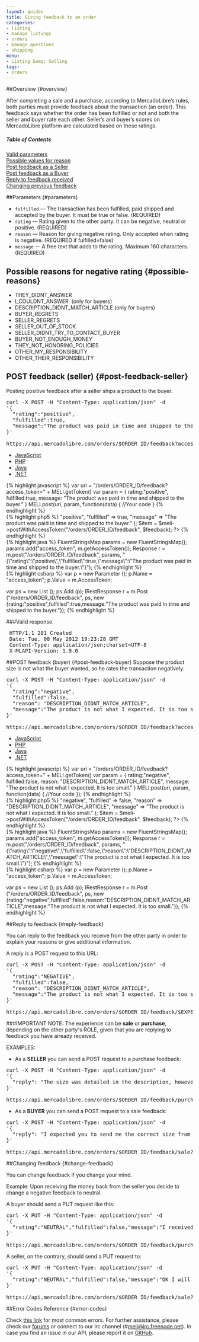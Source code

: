 ```yaml
---
layout: guides
title: Giving feedback to an order
categories:
- listing
- manage listings
- orders
- manage questions
- shipping
menu:
- Listing &amp; Selling
tags:
- orders
---
```


##Overview {#overview}

After completing a sale and a purchase, according to MercadoLibre’s rules, both parties must provide feedback about the transaction (an order).
This feedback says whether the order has been fulfilled or not and both the seller and buyer rate each other.
Seller’s and buyer’s scores on MercadoLibre platform are calculated based on these ratings.

<div class="contents">
  <h5>Table of Contents</h5>
  <dl>
    <dt><a href="javascript:void(0)" onClick="goToByScroll('parameters')">Valid parameters</a></dt>
    <dt><a href="javascript:void(0)" onClick="goToByScroll('possible-reasons')">Possible values for reason</a></dt>
    <dt><a href="javascript:void(0)" onClick="goToByScroll('post-feedback-seller')">Post feedback as a Seller</a></dt>
    <dt><a href="javascript:void(0)" onClick="goToByScroll('post-feedback-buyer')">Post feedback as a Buyer</a></dt>
    <dt><a href="javascript:void(0)" onClick="goToByScroll('reply-feedback')">Reply to feedback received</a></dt>
    <dt><a href="javascript:void(0)" onClick="goToByScroll('change-feedback')">Changing previous feedback</a></dt>
  </dl>
</div>

##Parameters {#parameters}
- `fulfilled` — The transaction has been fulfilled, paid shipped and accepted by the buyer. It must be true or false. (REQUIRED)
- `rating` —  Rating given to the other party. It can be negative, neutral or positive. (REQUIRED)
- `reason` — Reason for giving negative rating. Only accepted when rating is negative.  (REQUIRED if fulfilled=false)
- `message` — A free text that adds to the rating. Maximum 160 characters. (REQUIRED)

## Possible reasons for negative rating {#possible-reasons}
* THEY_DIDNT_ANSWER
* I_COULDNT_ANSWER  (only for buyers)
* DESCRIPTION_DIDNT_MATCH_ARTICLE (only for buyers)
* BUYER_REGRETS
* SELLER_REGRETS
* SELLER_OUT_OF_STOCK
* SELLER_DIDNT_TRY_TO_CONTACT_BUYER
* BUYER_NOT_ENOUGH_MONEY
* THEY_NOT_HONORING_POLICIES
* OTHER_MY_RESPONSIBILITY
* OTHER_THEIR_RESPONSIBILITY



## POST feedback (seller) {#post-feedback-seller}
Posting positive feedback after a seller ships a product to the buyer.

<pre class="terminal">
curl -X POST -H "Content-Type: application/json" -d
'{
  "rating":"positive",
  "fulfilled":true,
  "message":"The product was paid in time and shipped to the buyer."
}'

https://api.mercadolibre.com/orders/$ORDER_ID/feedback?access_token=$ACCESS_TOKEN
</pre>

<div id="code">
  <ul>
    <li><a href="#js">JavaScript</a></li>
    <li><a href="#php">PHP</a></li>
    <li><a href="#java">Java</a></li>
    <li><a href="#net">.NET</a></li>
  </ul>
  <div>
    <div id="js">
{% highlight javascript %}
var uri = "/orders/ORDER_ID/feedback?access_token=" + MELI.getToken()
var param = {
  rating:"positive",
  fulfilled:true,
  message: "The product was paid in time and shipped to the buyer."
}
MELI.post(uri, param, function(data) {
  //Your code
}
{% endhighlight %}
    </div>
    <div id="php">
{% highlight php5 %}
<?php
$feedback = array(
  "rating" => "positive",
  "fulfilled" => true,
  "message" => "The product was paid in time and shipped to the buyer."
);
$item = $meli->postWithAccessToken("/orders/ORDER_ID/feedback", $feedback);
?>
{% endhighlight %}
    </div>
    <div id="java">
{% highlight java %}
FluentStringsMap params = new FluentStringsMap();
params.add("access_token", m.getAccessToken());
Response r = m.post("/orders/ORDER_ID/feedback", params, "{\"rating\":\"positive\",\"fulfilled\":true,\"message\":\"The product was paid in time and shipped to the buyer.\"}");
{% endhighlight %}
    </div>
    <div id="net">
{% highlight csharp %}
var p = new Parameter ();
p.Name = "access_token";
p.Value = m.AccessToken;

var ps = new List<Parameter> ();
ps.Add (p);
IRestResponse r = m.Post ("/orders/ORDER_ID/feedback", ps, new {rating:"positive",fulfilled":true,message:"The product was paid in time and shipped to the buyer."});
{% endhighlight %}
    </div>
  </div>
</div>

###Valid response

<pre class="terminal">
 HTTP/1.1 201 Created
 Date: Tue, 08 May 2012 19:23:28 GMT
 Content-Type: application/json;charset=UTF-8
 X-MLAPI-Version: 1.9.0
</pre>



##POST feedback (buyer) {#post-feedback-buyer}
Suppose the product size is not what the buyer wanted, so he rates the transaction negatively.

<pre class="terminal">
curl -X POST -H "Content-Type: application/json" -d
'{
  "rating":"negative",
  "fulfilled":false,
  "reason": "DESCRIPTION_DIDNT_MATCH_ARTICLE",
  "message":"The product is not what I expected. It is too small."
}'

https://api.mercadolibre.com/orders/$ORDER_ID/feedback?access_token=$ACCESS_TOKEN
</pre>

<div id="code2">
  <ul>
    <li><a href="#js">JavaScript</a></li>
    <li><a href="#php">PHP</a></li>
    <li><a href="#java">Java</a></li>
    <li><a href="#net">.NET</a></li>
  </ul>
  <div>
    <div id="js">
{% highlight javascript %}
var uri = "/orders/ORDER_ID/feedback?access_token=" + MELI.getToken()
var param = {
  rating:"negative",
  fulfilled:false,
  reason: "DESCRIPTION_DIDNT_MATCH_ARTICLE",
  message: "The product is not what I expected. It is too small."
}
MELI.post(uri, param, function(data) {
  //Your code
});
{% endhighlight %}
    </div>
    <div id="php">
{% highlight php5 %}
<?php
$feedback = array(
  "rating" => "negative",
  "fulfilled" => false,
  "reason" => "DESCRIPTION_DIDNT_MATCH_ARTICLE",
  "message" => "The product is not what I expected. It is too small."
);
$item = $meli->postWithAccessToken("/orders/ORDER_ID/feedback", $feedback);
?>
{% endhighlight %}
    </div>
    <div id="java">
{% highlight java %}
FluentStringsMap params = new FluentStringsMap();
params.add("access_token", m.getAccessToken());
Response r = m.post("/orders/ORDER_ID/feedback", params, "{\"rating\":\"negative\",\"fulfilled\":false,\"reason\":\"DESCRIPTION_DIDNT_MATCH_ARTICLE\",\"message\":\"The product is not what I expected. It is too small.\"}");
{% endhighlight %}
    </div>
    <div id="net">
{% highlight csharp %}
var p = new Parameter ();
p.Name = "access_token";
p.Value = m.AccessToken;

var ps = new List<Parameter> ();
ps.Add (p);
IRestResponse r = m.Post ("/orders/ORDER_ID/feedback", ps, new {rating:"negative",fulfilled":false,reason:"DESCRIPTION_DIDNT_MATCH_ARTICLE",message:"The product is not what I expected. It is too small."});
{% endhighlight %}
    </div>
  </div>
</div>

##Reply to feedback {#reply-feedback}

You can reply to the feedback you receive from the other party in order to explain your reasons or give additional information.

A reply is a POST request to this URL:


<pre class="terminal">
curl -X POST -H "Content-Type: application/json" -d
'{
  "rating":"NEGATIVE",
  "fulfilled":false,
  "reason": "DESCRIPTION_DIDNT_MATCH_ARTICLE",
  "message":"The product is not what I expected. It is too small."
}'

https://api.mercadolibre.com/orders/$ORDER_ID/feedback/$EXPERIENCE
</pre>



###IMPORTANT NOTE:
The experience can be **sale** or **purchase**, depending on the other party's ROLE, given that you are replying to feedback you have already received.

EXAMPLES:

- As a **SELLER** you can send a POST request to a purchase feedback:


<pre class="terminal">
curl -X POST -H "Content-Type: application/json" -d
'{
  "reply": "The size was detailed in the description, however if you send it back we can refund you the money."
}'

https://api.mercadolibre.com/orders/$ORDER_ID/feedback/purchase?access_token={aSellersAccessToken}
</pre>


- As a **BUYER** you can send a POST request to a sale feedback:

<pre class="terminal">
curl -X POST -H "Content-Type: application/json" -d
'{
  "reply": "I expected you to send me the correct size from the start."
}'

https://api.mercadolibre.com/orders/$ORDER_ID/feedback/sale?access_token={aBuyersAccessToken}
</pre>


##Changing feedback {#change-feedback}

You can change feedback if you change your mind.

Example: Upon receiving the money back from the seller you decide to change a negative feedback to neutral.

A buyer should send a PUT request like this:

<pre class="terminal">
curl -X PUT -H "Content-Type: application/json" -d
'{
  "rating":"NEUTRAL","fulfilled":false,"message":"I received the money back"
}'

https://api.mercadolibre.com/orders/$ORDER_ID/feedback/purchase?access_token={aBuyersAccessToken}
</pre>

A seller, on the contrary, should send a PUT request to:

<pre class="terminal">
curl -X PUT -H "Content-Type: application/json" -d
'{
  "rating":"NEUTRAL","fulfilled":false,"message":"OK I will change the feedback"
}'

https://api.mercadolibre.com/orders/$ORDER_ID/feedback/sale?access_token={aSellersAccessToken}
</pre>

##Error Codes Reference {#error-codes}

Check <a href="/orders/#error-codes">this link</a> for most common errors. For further assistance, please check our <a href='/community' target='_blank'>forums</a> or connect to our irc channel (#meli@irc.freenode.net). In case you find an issue in our API, please report it on <a href='https://github.com/mercadolibre/api/issues' target='_blank'>GitHub</a>.


<script>

  window.onload = function() { startDrawing(); }

  function startDrawing(){
      $("#code").tabNavigator();
      $("#code2").tabNavigator();

  }
</script>
